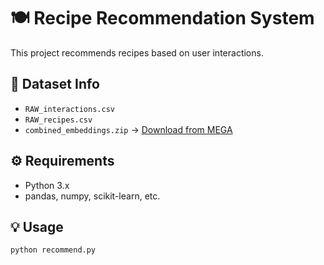 # 🍽️ Recipe Recommendation System

This project recommends recipes based on user interactions.

## 📂 Dataset Info
- `RAW_interactions.csv`
- `RAW_recipes.csv`
- `combined_embeddings.zip` → [Download from MEGA](https://mega.nz/file/f7wFCQyK#AWEo5ftQRyjmOI2SUW2jRw04_9ZzaYncS-lEjrstsG4)

## ⚙️ Requirements
- Python 3.x
- pandas, numpy, scikit-learn, etc.

## 💡 Usage
```bash
python recommend.py
